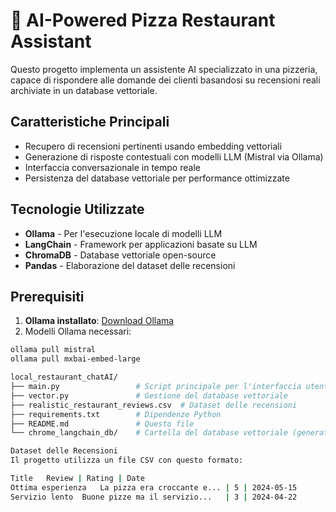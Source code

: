 # 🍕 AI-Powered Pizza Restaurant Assistant

Questo progetto implementa un assistente AI specializzato in una pizzeria, capace di rispondere alle domande dei clienti basandosi su recensioni reali archiviate in un database vettoriale.

## Caratteristiche Principali
- Recupero di recensioni pertinenti usando embedding vettoriali
- Generazione di risposte contestuali con modelli LLM (Mistral via Ollama)
- Interfaccia conversazionale in tempo reale
- Persistenza del database vettoriale per performance ottimizzate

## Tecnologie Utilizzate
- **Ollama** - Per l'esecuzione locale di modelli LLM
- **LangChain** - Framework per applicazioni basate su LLM
- **ChromaDB** - Database vettoriale open-source
- **Pandas** - Elaborazione del dataset delle recensioni

## Prerequisiti

1. **Ollama installato**: [Download Ollama](https://ollama.ai/)
2. Modelli Ollama necessari:
```bash
ollama pull mistral
ollama pull mxbai-embed-large

local_restaurant_chatAI/
├── main.py                 # Script principale per l'interfaccia utente
├── vector.py               # Gestione del database vettoriale
├── realistic_restaurant_reviews.csv  # Dataset delle recensioni
├── requirements.txt        # Dipendenze Python
├── README.md               # Questo file
└── chrome_langchain_db/    # Cartella del database vettoriale (generata automaticamente)

Dataset delle Recensioni
Il progetto utilizza un file CSV con questo formato:

Title	Review | Rating	| Date
Ottima esperienza	La pizza era croccante e...	| 5	| 2024-05-15
Servizio lento	Buone pizze ma il servizio...	| 3	| 2024-04-22
